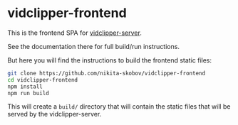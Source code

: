 # vidclipper-frontend

This is the frontend SPA for [vidclipper-server](https://github.com/nikita-skobov/vidclipper-server).

See the documentation there for full build/run instructions.

But here you will find the instructions to build the frontend static files:

```sh
git clone https://github.com/nikita-skobov/vidclipper-frontend
cd vidclipper-frontend
npm install
npm run build
```

This will create a `build/` directory that will contain the static files that will be served by the vidclipper-server.
